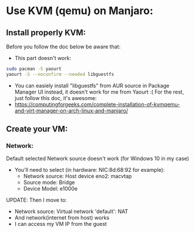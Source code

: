 # Use KVM (qemu) on Manjaro:
## Install properly KVM:
Before you follow the doc below be aware that:
- This part doesn't work:
```bash
sudo pacman -S yaourt
yaourt -S --noconfirm --needed libguestfs
```
- You can easiely install "libguestfs" from AUR source in Package Manager UI instead, it doesn't work for me from Yaourt :( 
For the rest, just follow this doc, it's awesome:
- https://computingforgeeks.com/complete-installation-of-kvmqemu-and-virt-manager-on-arch-linux-and-manjaro/

## Create your VM:
### Network:
Default selected Network source doesn't work (for Windows 10 in my case)  
- You'll need to select (in hardware: NIC:8d:68:92 for example):
    - Network source: Host device eno2: macvtap
    - Source mode: Bridge
    - Device Model: e1000e

UPDATE: Then I move to:
- Network source: Virtual network 'default': NAT 
- And network(internet from host) works
- I can access my VM IP from the guest

